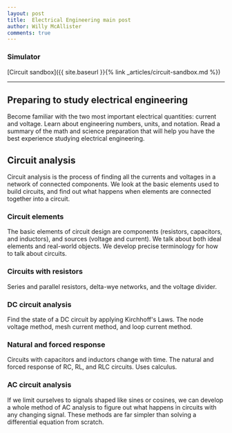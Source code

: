 ```yaml
---
layout: post
title:  Electrical Engineering main post
author: Willy McAllister
comments: true
---
```


### Simulator

[Circuit sandbox]({{ site.baseurl }}{% link _articles/circuit-sandbox.md %})

----

## Preparing to study electrical engineering
Become familiar with the two most important electrical quantities: current and voltage. Learn about engineering numbers, units, and notation. Read a summary of the math and science preparation that will help you have the best experience studying electrical engineering.

## Circuit analysis
Circuit analysis is the process of finding all the currents and voltages in a network of connected components. We look at the basic elements used to build circuits, and find out what happens when elements are connected together into a circuit.

### Circuit elements
The basic elements of circuit design are components (resistors, capacitors, and inductors), and sources (voltage and current). We talk about both ideal elements and real-world objects. We develop precise terminology for how to talk about circuits.

### Circuits with resistors
Series and parallel resistors, delta-wye networks, and the voltage divider.

### DC circuit analysis
Find the state of a DC circuit by applying Kirchhoff's Laws. The node voltage method, mesh current method, and loop current method.

### Natural and forced response
Circuits with capacitors and inductors change with time. The natural and forced response of RC, RL, and RLC circuits. Uses calculus.

### AC circuit analysis
If we limit ourselves to signals shaped like sines or cosines, we can develop a whole method of AC analysis to figure out what happens in circuits with any changing signal. These methods are far simpler than solving a differential equation from scratch.

